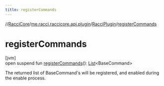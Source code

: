 ```yaml
---
title: registerCommands
---
```

//[RacciCore](../../../index.html)/[me.racci.raccicore.api.plugin](../index.html)/[RacciPlugin](index.html)/[registerCommands](register-commands.html)



# registerCommands



[jvm]\
open suspend fun [registerCommands](register-commands.html)(): [List](https://kotlinlang.org/api/latest/jvm/stdlib/kotlin.collections/-list/index.html)&lt;BaseCommand&gt;



The returned list of BaseCommand's will be registered, and enabled during the enable process.




